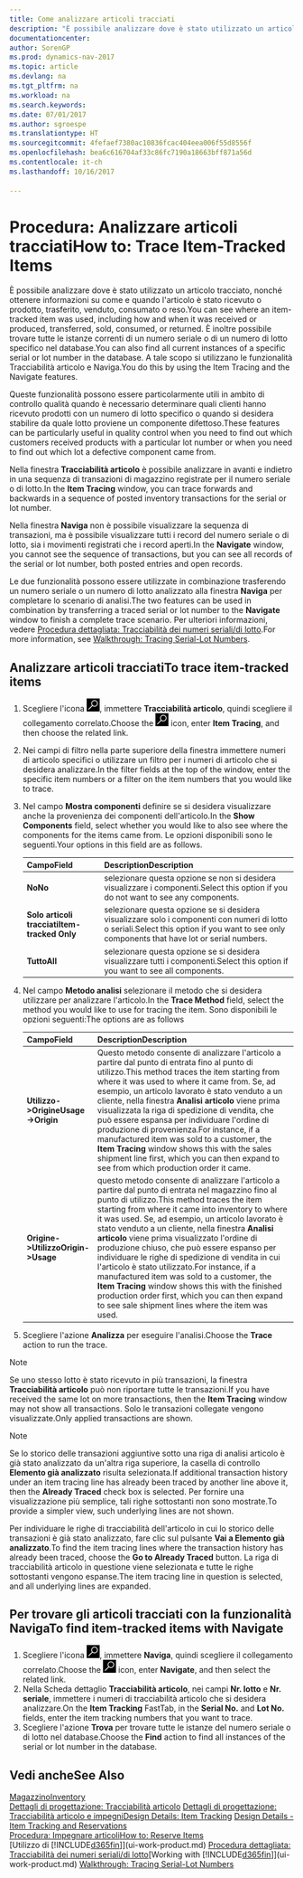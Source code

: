 ```yaml
---
title: Come analizzare articoli tracciati
description: "È possibile analizzare dove è stato utilizzato un articolo tracciato, nonché ottenere informazioni su come e quando l'articolo è stato ricevuto o prodotto, trasferito, venduto, consumato o reso. È inoltre possibile trovare tutte le istanze correnti di un numero seriale o di un numero di lotto specifico nel database. A tale scopo si utilizzano le funzionalità Tracciabilità articolo e Naviga."
documentationcenter: 
author: SorenGP
ms.prod: dynamics-nav-2017
ms.topic: article
ms.devlang: na
ms.tgt_pltfrm: na
ms.workload: na
ms.search.keywords: 
ms.date: 07/01/2017
ms.author: sgroespe
ms.translationtype: HT
ms.sourcegitcommit: 4fefaef7380ac10836fcac404eea006f55d8556f
ms.openlocfilehash: bea6c616704af33c86fc7190a18663bff871a56d
ms.contentlocale: it-ch
ms.lasthandoff: 10/16/2017

---
```

# <a name="how-to-trace-item-tracked-items"></a><span data-ttu-id="beaa5-105">Procedura: Analizzare articoli tracciati</span><span class="sxs-lookup"><span data-stu-id="beaa5-105">How to: Trace Item-Tracked Items</span></span>
<span data-ttu-id="beaa5-106">È possibile analizzare dove è stato utilizzato un articolo tracciato, nonché ottenere informazioni su come e quando l'articolo è stato ricevuto o prodotto, trasferito, venduto, consumato o reso.</span><span class="sxs-lookup"><span data-stu-id="beaa5-106">You can see where an item-tracked item was used, including how and when it was received or produced, transferred, sold, consumed, or returned.</span></span> <span data-ttu-id="beaa5-107">È inoltre possibile trovare tutte le istanze correnti di un numero seriale o di un numero di lotto specifico nel database.</span><span class="sxs-lookup"><span data-stu-id="beaa5-107">You can also find all current instances of a specific serial or lot number in the database.</span></span> <span data-ttu-id="beaa5-108">A tale scopo si utilizzano le funzionalità Tracciabilità articolo e Naviga.</span><span class="sxs-lookup"><span data-stu-id="beaa5-108">You do this by using the Item Tracing and the Navigate features.</span></span>  

 <span data-ttu-id="beaa5-109">Queste funzionalità possono essere particolarmente utili in ambito di controllo qualità quando è necessario determinare quali clienti hanno ricevuto prodotti con un numero di lotto specifico o quando si desidera stabilire da quale lotto proviene un componente difettoso.</span><span class="sxs-lookup"><span data-stu-id="beaa5-109">These features can be particularly useful in quality control when you need to find out which customers received products with a particular lot number or when you need to find out which lot a defective component came from.</span></span>  

 <span data-ttu-id="beaa5-110">Nella finestra **Tracciabilità articolo** è possibile analizzare in avanti e indietro in una sequenza di transazioni di magazzino registrate per il numero seriale o di lotto.</span><span class="sxs-lookup"><span data-stu-id="beaa5-110">In the **Item Tracing** window, you can trace forwards and backwards in a sequence of posted inventory transactions for the serial or lot number.</span></span>  

 <span data-ttu-id="beaa5-111">Nella finestra **Naviga** non è possibile visualizzare la sequenza di transazioni, ma è possibile visualizzare tutti i record del numero seriale o di lotto, sia i movimenti registrati che i record aperti.</span><span class="sxs-lookup"><span data-stu-id="beaa5-111">In the **Navigate** window, you cannot see the sequence of transactions, but you can see all records of the serial or lot number, both posted entries and open records.</span></span>  

 <span data-ttu-id="beaa5-112">Le due funzionalità possono essere utilizzate in combinazione trasferendo un numero seriale o un numero di lotto analizzato alla finestra **Naviga** per completare lo scenario di analisi.</span><span class="sxs-lookup"><span data-stu-id="beaa5-112">The two features can be used in combination by transferring a traced serial or lot number to the **Navigate** window to finish a complete trace scenario.</span></span> <span data-ttu-id="beaa5-113">Per ulteriori informazioni, vedere [Procedura dettagliata: Tracciabilità dei numeri seriali/di lotto](walkthrough-tracing-serial-lot-numbers.md).</span><span class="sxs-lookup"><span data-stu-id="beaa5-113">For more information, see [Walkthrough: Tracing Serial-Lot Numbers](walkthrough-tracing-serial-lot-numbers.md).</span></span>  

## <a name="to-trace-item-tracked-items"></a><span data-ttu-id="beaa5-114">Analizzare articoli tracciati</span><span class="sxs-lookup"><span data-stu-id="beaa5-114">To trace item-tracked items</span></span>  

1.  <span data-ttu-id="beaa5-115">Scegliere l'icona ![Cerca pagina o report](media/ui-search/search_small.png "icona Cerca pagina o report"), immettere **Tracciabilità articolo**, quindi scegliere il collegamento correlato.</span><span class="sxs-lookup"><span data-stu-id="beaa5-115">Choose the ![Search for Page or Report](media/ui-search/search_small.png "Search for Page or Report icon") icon, enter **Item Tracing**, and then choose the related link.</span></span>  
2.  <span data-ttu-id="beaa5-116">Nei campi di filtro nella parte superiore della finestra immettere numeri di articolo specifici o utilizzare un filtro per i numeri di articolo che si desidera analizzare.</span><span class="sxs-lookup"><span data-stu-id="beaa5-116">In the filter fields at the top of the window, enter the specific item numbers or a filter on the item numbers that you would like to trace.</span></span>  
3.  <span data-ttu-id="beaa5-117">Nel campo **Mostra componenti** definire se si desidera visualizzare anche la provenienza dei componenti dell'articolo.</span><span class="sxs-lookup"><span data-stu-id="beaa5-117">In the **Show Components** field, select whether you would like to also see where the components for the items came from.</span></span> <span data-ttu-id="beaa5-118">Le opzioni disponibili sono le seguenti.</span><span class="sxs-lookup"><span data-stu-id="beaa5-118">Your options in this field are as follows.</span></span>  

    |<span data-ttu-id="beaa5-119">Campo</span><span class="sxs-lookup"><span data-stu-id="beaa5-119">Field</span></span>|<span data-ttu-id="beaa5-120">Description</span><span class="sxs-lookup"><span data-stu-id="beaa5-120">Description</span></span>|  
    |----------------------------------|---------------------------------------|  
    |<span data-ttu-id="beaa5-121">**No**</span><span class="sxs-lookup"><span data-stu-id="beaa5-121">**No**</span></span>|<span data-ttu-id="beaa5-122">selezionare questa opzione se non si desidera visualizzare i componenti.</span><span class="sxs-lookup"><span data-stu-id="beaa5-122">Select this option if you do not want to see any components.</span></span>|  
    |<span data-ttu-id="beaa5-123">**Solo articoli tracciati**</span><span class="sxs-lookup"><span data-stu-id="beaa5-123">**Item-tracked Only**</span></span>|<span data-ttu-id="beaa5-124">selezionare questa opzione se si desidera visualizzare solo i componenti con numeri di lotto o seriali.</span><span class="sxs-lookup"><span data-stu-id="beaa5-124">Select this option if you want to see only components that have lot or serial numbers.</span></span>|  
    |<span data-ttu-id="beaa5-125">**Tutto**</span><span class="sxs-lookup"><span data-stu-id="beaa5-125">**All**</span></span>|<span data-ttu-id="beaa5-126">selezionare questa opzione se si desidera visualizzare tutti i componenti.</span><span class="sxs-lookup"><span data-stu-id="beaa5-126">Select this option if you want to see all components.</span></span>|  

4.  <span data-ttu-id="beaa5-127">Nel campo **Metodo analisi** selezionare il metodo che si desidera utilizzare per analizzare l'articolo.</span><span class="sxs-lookup"><span data-stu-id="beaa5-127">In the **Trace Method** field, select the method you would like to use for tracing the item.</span></span> <span data-ttu-id="beaa5-128">Sono disponibili le opzioni seguenti:</span><span class="sxs-lookup"><span data-stu-id="beaa5-128">The options are as follows</span></span>  

    |<span data-ttu-id="beaa5-129">Campo</span><span class="sxs-lookup"><span data-stu-id="beaa5-129">Field</span></span>|<span data-ttu-id="beaa5-130">Description</span><span class="sxs-lookup"><span data-stu-id="beaa5-130">Description</span></span>|  
    |----------------------------------|---------------------------------------|  
    |<span data-ttu-id="beaa5-131">**Utilizzo->Origine**</span><span class="sxs-lookup"><span data-stu-id="beaa5-131">**Usage->Origin**</span></span>|<span data-ttu-id="beaa5-132">Questo metodo consente di analizzare l'articolo a partire dal punto di entrata fino al punto di utilizzo.</span><span class="sxs-lookup"><span data-stu-id="beaa5-132">This method traces the item starting from where it was used to where it came from.</span></span> <span data-ttu-id="beaa5-133">Se, ad esempio, un articolo lavorato è stato venduto a un cliente, nella finestra **Analisi articolo** viene prima visualizzata la riga di spedizione di vendita, che può essere espansa per individuare l'ordine di produzione di provenienza.</span><span class="sxs-lookup"><span data-stu-id="beaa5-133">For instance, if a manufactured item was sold to a customer, the **Item Tracing** window shows this with the sales shipment line first, which you can then expand to see from which production order it came.</span></span>|  
    |<span data-ttu-id="beaa5-134">**Origine->Utilizzo**</span><span class="sxs-lookup"><span data-stu-id="beaa5-134">**Origin->Usage**</span></span>|<span data-ttu-id="beaa5-135">questo metodo consente di analizzare l'articolo a partire dal punto di entrata nel magazzino fino al punto di utilizzo.</span><span class="sxs-lookup"><span data-stu-id="beaa5-135">This method traces the item starting from where it came into inventory to where it was used.</span></span> <span data-ttu-id="beaa5-136">Se, ad esempio, un articolo lavorato è stato venduto a un cliente, nella finestra **Analisi articolo** viene prima visualizzato l'ordine di produzione chiuso, che può essere espanso per individuare le righe di spedizione di vendita in cui l'articolo è stato utilizzato.</span><span class="sxs-lookup"><span data-stu-id="beaa5-136">For instance, if a manufactured item was sold to a customer, the **Item Tracing** window shows this with the finished production order first, which you can then expand to see sale shipment lines where the item was used.</span></span>|  

5.  <span data-ttu-id="beaa5-137">Scegliere l'azione **Analizza** per eseguire l'analisi.</span><span class="sxs-lookup"><span data-stu-id="beaa5-137">Choose the **Trace** action to run the trace.</span></span>  

> [!NOTE]  
>  <span data-ttu-id="beaa5-138">Se uno stesso lotto è stato ricevuto in più transazioni, la finestra **Tracciabilità articolo** può non riportare tutte le transazioni.</span><span class="sxs-lookup"><span data-stu-id="beaa5-138">If you have received the same lot on more transactions, then the **Item Tracing** window may not show all transactions.</span></span> <span data-ttu-id="beaa5-139">Solo le transazioni collegate vengono visualizzate.</span><span class="sxs-lookup"><span data-stu-id="beaa5-139">Only applied transactions are shown.</span></span>  

> [!NOTE]  
>  <span data-ttu-id="beaa5-140">Se lo storico delle transazioni aggiuntive sotto una riga di analisi articolo è già stato analizzato da un'altra riga superiore, la casella di controllo **Elemento già analizzato** risulta selezionata.</span><span class="sxs-lookup"><span data-stu-id="beaa5-140">If additional transaction history under an item tracing line has already been traced by another line above it, then the **Already Traced** check box is selected.</span></span> <span data-ttu-id="beaa5-141">Per fornire una visualizzazione più semplice, tali righe sottostanti non sono mostrate.</span><span class="sxs-lookup"><span data-stu-id="beaa5-141">To provide a simpler view, such underlying lines are not shown.</span></span>  
>   
>  <span data-ttu-id="beaa5-142">Per individuare le righe di tracciabilità dell'articolo in cui lo storico delle transazioni è già stato analizzato, fare clic sul pulsante **Vai a Elemento già analizzato**.</span><span class="sxs-lookup"><span data-stu-id="beaa5-142">To find the item tracing lines where the transaction history has already been traced, choose the **Go to Already Traced** button.</span></span> <span data-ttu-id="beaa5-143">La riga di tracciabilità articolo in questione viene selezionata e tutte le righe sottostanti vengono espanse.</span><span class="sxs-lookup"><span data-stu-id="beaa5-143">The item tracing line in question is selected, and all underlying lines are expanded.</span></span>  

## <a name="to-find-item-tracked-items-with-navigate"></a><span data-ttu-id="beaa5-144">Per trovare gli articoli tracciati con la funzionalità Naviga</span><span class="sxs-lookup"><span data-stu-id="beaa5-144">To find item-tracked items with Navigate</span></span>  

1.  <span data-ttu-id="beaa5-145">Scegliere l'icona ![Cerca pagina o report](media/ui-search/search_small.png "icona Cerca pagina o report"), immettere **Naviga**, quindi scegliere il collegamento correlato.</span><span class="sxs-lookup"><span data-stu-id="beaa5-145">Choose the ![Search for Page or Report](media/ui-search/search_small.png "Search for Page or Report icon") icon, enter **Navigate**, and then select the related link.</span></span>  
2.  <span data-ttu-id="beaa5-146">Nella Scheda dettaglio **Tracciabilità articolo**, nei campi **Nr. lotto** e **Nr. seriale**, immettere i numeri di tracciabilità articolo che si desidera analizzare.</span><span class="sxs-lookup"><span data-stu-id="beaa5-146">On the **Item Tracking** FastTab, in the **Serial No.** and **Lot No.** fields, enter the item tracking numbers that you want to trace.</span></span>  
3.  <span data-ttu-id="beaa5-147">Scegliere l'azione **Trova** per trovare tutte le istanze del numero seriale o di lotto nel database.</span><span class="sxs-lookup"><span data-stu-id="beaa5-147">Choose the **Find** action to find all instances of the serial or lot number in the database.</span></span>  

## <a name="see-also"></a><span data-ttu-id="beaa5-148">Vedi anche</span><span class="sxs-lookup"><span data-stu-id="beaa5-148">See Also</span></span>  
[<span data-ttu-id="beaa5-149">Magazzino</span><span class="sxs-lookup"><span data-stu-id="beaa5-149">Inventory</span></span>](inventory-manage-inventory.md)  
<span data-ttu-id="beaa5-150">[Dettagli di progettazione: Tracciabilità articolo](design-details-item-tracking.md)
[Dettagli di progettazione: Tracciabilità articolo e impegni](design-details-item-tracking-and-reservations.md)</span><span class="sxs-lookup"><span data-stu-id="beaa5-150">[Design Details: Item Tracking](design-details-item-tracking.md)
[Design Details - Item Tracking and Reservations](design-details-item-tracking-and-reservations.md)</span></span>  
[<span data-ttu-id="beaa5-151">Procedura: Impegnare articoli</span><span class="sxs-lookup"><span data-stu-id="beaa5-151">How to: Reserve Items</span></span>](inventory-how-to-reserve-items.md)  
<span data-ttu-id="beaa5-152">[Utilizzo di [!INCLUDE[d365fin](includes/d365fin_md.md)]](ui-work-product.md)
[Procedura dettagliata: Tracciabilità dei numeri seriali/di lotto](walkthrough-tracing-serial-lot-numbers.md)</span><span class="sxs-lookup"><span data-stu-id="beaa5-152">[Working with [!INCLUDE[d365fin](includes/d365fin_md.md)]](ui-work-product.md)
[Walkthrough: Tracing Serial-Lot Numbers](walkthrough-tracing-serial-lot-numbers.md)</span></span>

